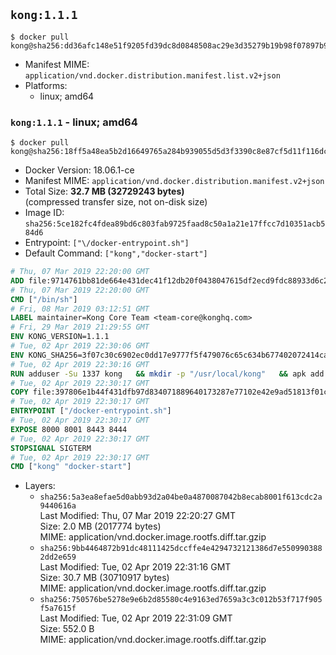 ## `kong:1.1.1`

```console
$ docker pull kong@sha256:dd36afc148e51f9205fd39dc8d0848508ac29e3d35279b19b98f07897b94c930
```

-	Manifest MIME: `application/vnd.docker.distribution.manifest.list.v2+json`
-	Platforms:
	-	linux; amd64

### `kong:1.1.1` - linux; amd64

```console
$ docker pull kong@sha256:18ff5a48ea5b2d16649765a284b939055d5d3f3390c8e87cf5d11f116dc6f4b7
```

-	Docker Version: 18.06.1-ce
-	Manifest MIME: `application/vnd.docker.distribution.manifest.v2+json`
-	Total Size: **32.7 MB (32729243 bytes)**  
	(compressed transfer size, not on-disk size)
-	Image ID: `sha256:5ce182fc4fdea89bd6c803fab9725faad8c50a1a21e17ffcc7d10351acb584d6`
-	Entrypoint: `["\/docker-entrypoint.sh"]`
-	Default Command: `["kong","docker-start"]`

```dockerfile
# Thu, 07 Mar 2019 22:20:00 GMT
ADD file:9714761bb81de664e431dec41f12db20f0438047615df2ecd9fdc88933d6c20f in / 
# Thu, 07 Mar 2019 22:20:00 GMT
CMD ["/bin/sh"]
# Fri, 08 Mar 2019 03:12:51 GMT
LABEL maintainer=Kong Core Team <team-core@konghq.com>
# Fri, 29 Mar 2019 21:29:55 GMT
ENV KONG_VERSION=1.1.1
# Tue, 02 Apr 2019 22:30:06 GMT
ENV KONG_SHA256=3f07c30c6902ec0dd17e9777f5f479076c65c634b677402072414ca9d31dc810
# Tue, 02 Apr 2019 22:30:16 GMT
RUN adduser -Su 1337 kong 	&& mkdir -p "/usr/local/kong" 	&& apk add --no-cache --virtual .build-deps wget tar ca-certificates 	&& apk add --no-cache libgcc openssl pcre perl tzdata curl libcap su-exec 	&& wget -O kong.tar.gz "https://bintray.com/kong/kong-alpine-tar/download_file?file_path=kong-$KONG_VERSION.apk.tar.gz" 	&& echo "$KONG_SHA256 *kong.tar.gz" | sha256sum -c - 	&& tar -xzf kong.tar.gz -C /tmp 	&& rm -f kong.tar.gz 	&& cp -R /tmp/usr / 	&& rm -rf /tmp/usr 	&& cp -R /tmp/etc / 	&& rm -rf /tmp/etc 	&& apk del .build-deps
# Tue, 02 Apr 2019 22:30:17 GMT
COPY file:397806e1b44f431dfb97d834071889640173287e77102e42e9ad51813f01cec4 in /docker-entrypoint.sh 
# Tue, 02 Apr 2019 22:30:17 GMT
ENTRYPOINT ["/docker-entrypoint.sh"]
# Tue, 02 Apr 2019 22:30:17 GMT
EXPOSE 8000 8001 8443 8444
# Tue, 02 Apr 2019 22:30:17 GMT
STOPSIGNAL SIGTERM
# Tue, 02 Apr 2019 22:30:17 GMT
CMD ["kong" "docker-start"]
```

-	Layers:
	-	`sha256:5a3ea8efae5d0abb93d2a04be0a4870087042b8ecab8001f613cdc2a9440616a`  
		Last Modified: Thu, 07 Mar 2019 22:20:27 GMT  
		Size: 2.0 MB (2017774 bytes)  
		MIME: application/vnd.docker.image.rootfs.diff.tar.gzip
	-	`sha256:9bb4464872b91dc48111425dccffe4e4294732121386d7e5509903882dd2e659`  
		Last Modified: Tue, 02 Apr 2019 22:31:16 GMT  
		Size: 30.7 MB (30710917 bytes)  
		MIME: application/vnd.docker.image.rootfs.diff.tar.gzip
	-	`sha256:750576be5278e9e6b2d85580c4e9163ed7659a3c3c012b53f717f905f5a7615f`  
		Last Modified: Tue, 02 Apr 2019 22:31:09 GMT  
		Size: 552.0 B  
		MIME: application/vnd.docker.image.rootfs.diff.tar.gzip
